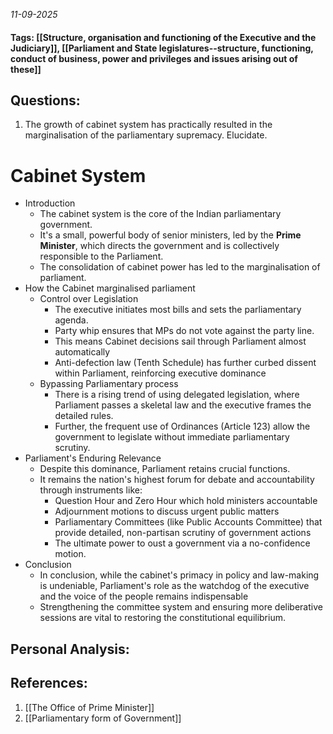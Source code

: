 *11-09-2025*
#### Tags: [[Structure, organisation and functioning of the Executive and the Judiciary]], [[Parliament and State legislatures--structure, functioning, conduct of business, power and privileges and issues arising out of these]]


## Questions:

1. The growth of cabinet system has practically resulted in the marginalisation of the parliamentary supremacy. Elucidate.

# Cabinet System

- Introduction
	- The cabinet system is the core of the Indian parliamentary government. 
	- It's a small, powerful body of senior ministers, led by the **Prime Minister**, which directs the government and is collectively responsible to the Parliament.
	- The consolidation of cabinet power has led to the marginalisation of parliament.
- How the Cabinet marginalised parliament
	- Control over Legislation
		- The executive initiates most bills and sets the parliamentary agenda.
		- Party whip ensures that MPs do not vote against the party line. 
		- This means Cabinet decisions sail through Parliament almost automatically
		- Anti-defection law (Tenth Schedule) has further curbed dissent within Parliament, reinforcing executive dominance
	- Bypassing Parliamentary process
		- There is a rising trend of using delegated legislation, where Parliament passes a skeletal law and the executive frames the detailed rules.
		- Further, the frequent use of Ordinances (Article 123) allow the government to legislate without immediate parliamentary scrutiny.
- Parliament's Enduring Relevance
	- Despite this dominance, Parliament retains crucial functions.
	- It remains the nation's highest forum for debate and accountability through instruments like:
		- Question Hour and Zero Hour which hold ministers accountable
		- Adjournment motions to discuss urgent public matters
		- Parliamentary Committees (like Public Accounts Committee) that provide detailed, non-partisan scrutiny of government actions
		- The ultimate power to oust a government via a no-confidence motion.
- Conclusion
	- In conclusion, while the cabinet's primacy in policy and law-making is undeniable, Parliament's role as the watchdog of the executive and the voice of the people remains indispensable
	- Strengthening the committee system and ensuring more deliberative sessions are vital to restoring the constitutional equilibrium. 


## Personal Analysis:


## References:

1. [[The Office of Prime Minister]]
2. [[Parliamentary form of Government]]
